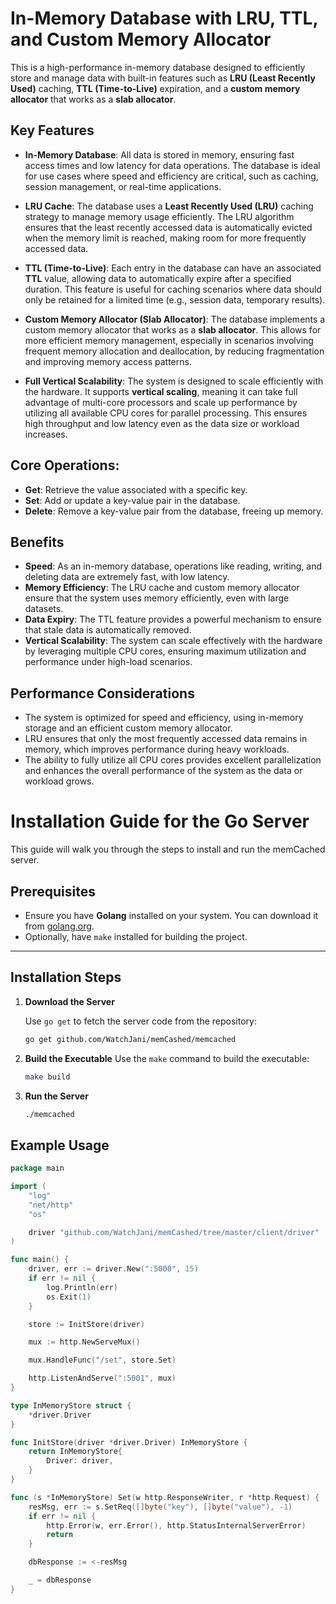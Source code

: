 # In-Memory Database with LRU, TTL, and Custom Memory Allocator

This is a high-performance in-memory database designed to efficiently store and manage data with built-in features such as **LRU (Least Recently Used)** caching, **TTL (Time-to-Live)** expiration, and a **custom memory allocator** that works as a **slab allocator**.

## Key Features

- **In-Memory Database**: All data is stored in memory, ensuring fast access times and low latency for data operations. The database is ideal for use cases where speed and efficiency are critical, such as caching, session management, or real-time applications.

- **LRU Cache**: The database uses a **Least Recently Used (LRU)** caching strategy to manage memory usage efficiently. The LRU algorithm ensures that the least recently accessed data is automatically evicted when the memory limit is reached, making room for more frequently accessed data.

- **TTL (Time-to-Live)**: Each entry in the database can have an associated **TTL** value, allowing data to automatically expire after a specified duration. This feature is useful for caching scenarios where data should only be retained for a limited time (e.g., session data, temporary results).

- **Custom Memory Allocator (Slab Allocator)**: The database implements a custom memory allocator that works as a **slab allocator**. This allows for more efficient memory management, especially in scenarios involving frequent memory allocation and deallocation, by reducing fragmentation and improving memory access patterns.

- **Full Vertical Scalability**: The system is designed to scale efficiently with the hardware. It supports **vertical scaling**, meaning it can take full advantage of multi-core processors and scale up performance by utilizing all available CPU cores for parallel processing. This ensures high throughput and low latency even as the data size or workload increases.

## Core Operations:

- **Get**: Retrieve the value associated with a specific key.
- **Set**: Add or update a key-value pair in the database.
- **Delete**: Remove a key-value pair from the database, freeing up memory.

## Benefits

- **Speed**: As an in-memory database, operations like reading, writing, and deleting data are extremely fast, with low latency.
- **Memory Efficiency**: The LRU cache and custom memory allocator ensure that the system uses memory efficiently, even with large datasets.
- **Data Expiry**: The TTL feature provides a powerful mechanism to ensure that stale data is automatically removed.
- **Vertical Scalability**: The system can scale effectively with the hardware by leveraging multiple CPU cores, ensuring maximum utilization and performance under high-load scenarios.

## Performance Considerations

- The system is optimized for speed and efficiency, using in-memory storage and an efficient custom memory allocator.
- LRU ensures that only the most frequently accessed data remains in memory, which improves performance during heavy workloads.
- The ability to fully utilize all CPU cores provides excellent parallelization and enhances the overall performance of the system as the data or workload grows.


# Installation Guide for the Go Server

This guide will walk you through the steps to install and run the memCached server. 

## Prerequisites

- Ensure you have **Golang** installed on your system. You can download it from [golang.org](https://golang.org).
- Optionally, have `make` installed for building the project.

---

## Installation Steps

1. **Download the Server**

   Use `go get` to fetch the server code from the repository:
   ```bash
   go get github.com/WatchJani/memCashed/memcached
   ```

2. **Build the Executable**
	Use the `make` command to build the executable:
	```bash
    make build
    ```
3. **Run the Server**
	```bash
    ./memcached
    ```

## Example Usage

```go
package main

import (
	"log"
	"net/http"
	"os"

	driver "github.com/WatchJani/memCashed/tree/master/client/driver"
)

func main() {
	driver, err := driver.New(":5000", 15)
	if err != nil {
		log.Println(err)
		os.Exit(1)
	}

	store := InitStore(driver)

	mux := http.NewServeMux()

	mux.HandleFunc("/set", store.Set)

	http.ListenAndServe(":5001", mux)
}

type InMemoryStore struct {
	*driver.Driver
}

func InitStore(driver *driver.Driver) InMemoryStore {
	return InMemoryStore{
		Driver: driver,
	}
}

func (s *InMemoryStore) Set(w http.ResponseWriter, r *http.Request) {
	resMsg, err := s.SetReq([]byte("key"), []byte("value"), -1)
	if err != nil {
		http.Error(w, err.Error(), http.StatusInternalServerError)
		return
	}

	dbResponse := <-resMsg

	_ = dbResponse
}
```